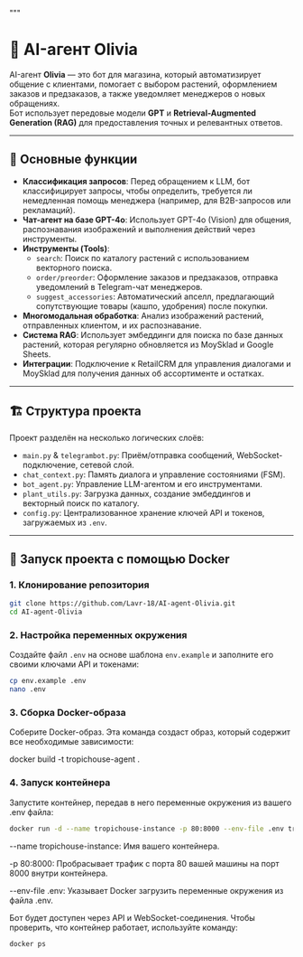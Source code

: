 """
# 🤖 AI-агент Olivia

AI-агент **Olivia** — это бот для магазина, который автоматизирует общение с клиентами, помогает с выбором растений, оформлением заказов и предзаказов, а также уведомляет менеджеров о новых обращениях.  
Бот использует передовые модели **GPT** и **Retrieval-Augmented Generation (RAG)** для предоставления точных и релевантных ответов.

---

## 🌟 Основные функции

- **Классификация запросов**: Перед обращением к LLM, бот классифицирует запросы, чтобы определить, требуется ли немедленная помощь менеджера (например, для B2B-запросов или рекламаций).
- **Чат-агент на базе GPT-4o**: Использует GPT-4o (Vision) для общения, распознавания изображений и выполнения действий через инструменты.
- **Инструменты (Tools)**:
  - `search`: Поиск по каталогу растений с использованием векторного поиска.
  - `order/preorder`: Оформление заказов и предзаказов, отправка уведомлений в Telegram-чат менеджеров.
  - `suggest_accessories`: Автоматический апселл, предлагающий сопутствующие товары (кашпо, удобрения) после покупки.
- **Многомодальная обработка**: Анализ изображений растений, отправленных клиентом, и их распознавание.
- **Система RAG**: Использует эмбеддинги для поиска по базе данных растений, которая регулярно обновляется из MoySklad и Google Sheets.
- **Интеграции**: Подключение к RetailCRM для управления диалогами и MoySklad для получения данных об ассортименте и остатках.

---

## 🏗️ Структура проекта

Проект разделён на несколько логических слоёв:

- `main.py` & `telegrambot.py`: Приём/отправка сообщений, WebSocket-подключение, сетевой слой.
- `chat_context.py`: Память диалога и управление состояниями (FSM).
- `bot_agent.py`: Управление LLM-агентом и его инструментами.
- `plant_utils.py`: Загрузка данных, создание эмбеддингов и векторный поиск по каталогу.
- `config.py`: Централизованное хранение ключей API и токенов, загружаемых из `.env`.

---

## 🚀 Запуск проекта с помощью Docker

### 1. Клонирование репозитория

```bash
git clone https://github.com/Lavr-18/AI-agent-Olivia.git
cd AI-agent-Olivia
```

### 2. Настройка переменных окружения

Создайте файл `.env` на основе шаблона `env.example` и заполните его своими ключами API и токенами:

```bash
cp env.example .env
nano .env
```


### 3. Сборка Docker-образа

Соберите Docker-образ. Эта команда создаст образ, который содержит все необходимые зависимости:

docker build -t tropichouse-agent .

### 4. Запуск контейнера

Запустите контейнер, передав в него переменные окружения из вашего .env файла:

```bash
docker run -d --name tropichouse-instance -p 80:8000 --env-file .env tropichouse-agent
```

--name tropichouse-instance: Имя вашего контейнера.

-p 80:8000: Пробрасывает трафик с порта 80 вашей машины на порт 8000 внутри контейнера.

--env-file .env: Указывает Docker загрузить переменные окружения из файла .env.

Бот будет доступен через API и WebSocket-соединения. Чтобы проверить, что контейнер работает, используйте команду:
```bash
docker ps
```
